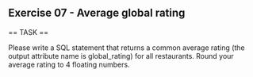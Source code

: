 ## Exercise 07 - Average global rating

== TASK ==

Please write a SQL statement that returns a common average rating (the output attribute name is global_rating) for all restaurants. Round your average rating to 4 floating numbers.
